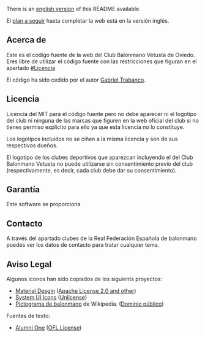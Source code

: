 There is an [english version](README.en.md) of this README available.

El [plan a seguir](README.en.md#roadmap) hasta completar la web está en la versión inglés.

## Acerca de

Este es el código fuente de la web del Club Balonmano Vetusta de Oviedo. Eres libre de utilizar el código fuente con las restricciones que figuran en el apartado [#Licencia](#licencia)

El código ha sido cedido por el autor [Gabriel Trabanco](https://github.com/gtrabanco).

## Licencia

<span id="licencia"></span>
Licencia del MIT para el código fuente pero no debe aparecer ni el logotipo del club ni ninguna de las marcas que figuren en la web oficial del club si no tienes permiso explicito para ello ya que esta licencia no lo constituye.

Los logotipos incluidos no se ciñen a la misma licencia y son de sus respectivos dueños.

El logotipo de los clubes deportivos que aparezcan incluyendo el del Club Balonmano Vetusta no puede utilizarse sin consentimiento previo del club (respectivamente, es decir, cada club debe dar su consentimiento).

## Garantía

Este software se proporciona

## Contacto

A través del apartado clubes de la Real Federación Española de balonmano puedes ver los datos de contacto para tratar cualquier tema.

## Aviso Legal

Algunos iconos han sido copiados de los siguients proyectos:

- [Material Desgin](https://github.com/Templarian/MaterialDesign) ([Apache License 2.0 and other](https://github.com/Templarian/MaterialDesign/blob/master/LICENSE))
- [System UI Icons](https://systemuicons.com) ([Unlicense](https://github.com/CoreyGinnivan/system-uicons/blob/master/LICENSE))
- [Pictograma de balonmano](https://es.m.wikipedia.org/wiki/Archivo:Handball_pictogram.svg) de Wikipedia. ([Dominio público](https://es.wikipedia.org/wiki/Dominio_p%C3%BAblico))

Fuentes de texto:

- [Alumni One](https://github.com/googlefonts/alumni) ([OFL License](http://scripts.sil.org/OFL))
